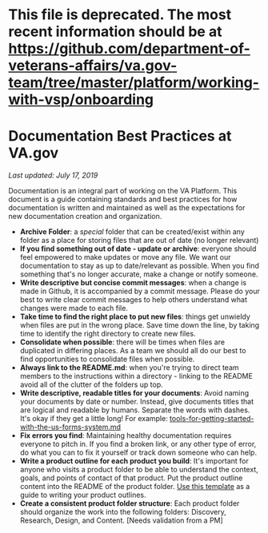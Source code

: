 # This file is deprecated. The most recent information should be at https://github.com/department-of-veterans-affairs/va.gov-team/tree/master/platform/working-with-vsp/onboarding

# Documentation Best Practices at VA.gov

_Last updated: July 17, 2019_

Documentation is an integral part of working on the VA Platform. This document is a guide containing standards and best practices for how documentation is written and maintained as well as the expectations for new documentation creation and organization.

- **Archive Folder**: a *special* folder that can be created/exist within any folder as a place for storing files that are out of date (no longer relevant)
- **If you find something out of date - update or archive**: everyone should feel empowered to make updates or move any file. We want our documentation to stay as up to date/relevant as possible. When you find something that's no longer accurate, make a change or notify someone.
- **Write descriptive but concise commit messages**: when a change is made in Github, it is accompanied by a commit message. Please do your best to write clear commit messages to help others understand what changes were made to each file.
- **Take time to find the right place to put new files**: things get unwieldy when files are put in the wrong place. Save time down the line, by taking time to identify the right directory to create new files.
- **Consolidate when possible**: there will be times when files are duplicated in differing places. As a team we should all do our best to find opportunities to consolidate files when possible.
- **Always link to the README.md**: when you're trying to direct team members to the instructions within a directory - linking to the README avoid all of the clutter of the folders up top.
- **Write descriptive, readable titles for your documents**: Avoid naming your documents by date or number. Instead, give documents titles that are logical and readable by humans. Separate the words with dashes. It's okay if they get a little long! For example: [tools-for-getting-started-with-the-us-forms-system.md](https://github.com/usds/us-forms-system/blob/master/docs/getting-started/tools-for-getting-started-with-the-us-forms-system.md)
- **Fix errors you find**: Maintaining healthy documentation requires everyone to pitch in. If you find a broken link, or any other type of error, do what you can to fix it yourself or track down someone who can help.
- **Write a product outline for each product you build**: It's important for anyone who visits a product folder to be able to understand the context, goals, and points of contact of that product. Put the product outline content into the README of the product folder. [Use this template](https://github.com/department-of-veterans-affairs/vets.gov-team/blob/master/Practice%20Areas/Product/ProductOutline.md) as a guide to writing your product outlines.
- **Create a consistent product folder structure**: Each product folder should organize the work into the following folders: Discovery, Research, Design, and Content. [Needs validation from a PM]

